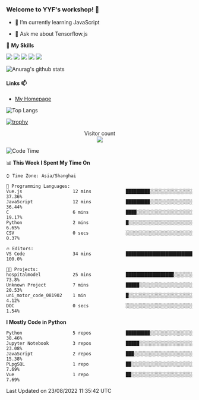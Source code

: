 ### Welcome to YYF's workshop! 👋

<!--
**YifeiYang210/YifeiYang210** is a ✨ _special_ ✨ repository because its `README.md` (this file) appears on your GitHub profile.

Here are some ideas to get you started:

- 🔭 I’m currently working on ...
- 🌱 I’m currently learning ...
- 👯 I’m looking to collaborate on ...
- 🤔 I’m looking for help with ...
- 💬 Ask me about ...
- 📫 How to reach me: ...
- 😄 Pronouns: ...
- ⚡ Fun fact: ...
-->

- 🌱 I’m currently learning JavaScript

- 💬 Ask me about Tensorflow.js

🌟 **My Skills**
<!-- [![](https://img.shields.io/badge/{徽标标题}-{徽标内容}-{徽标颜色}.svg)]({linkUrl}) -->

![](https://img.shields.io/badge/-Python-3f7fbd?logo=Python&logoColor=fff)
![](https://img.shields.io/badge/-DeepLearning-3f7fbd?logo=Pandas&logoColor=fff)
![](https://img.shields.io/badge/-Wechat-3f7fbd?logo=Wechat&logoColor=fff)
![](https://img.shields.io/badge/-C%2B%2B-3f7fbd?logo=C%2B%2B&logoColor=fff)
![](https://img.shields.io/badge/-JavaScript-3f7fbd?logo=JavaScript&logoColor=fff)

![Anurag's github stats](https://github-readme-stats.vercel.app/api?username=YifeiYang210&theme=maroongold)



#### Links 📫

* [My Homepage](https://YifeiYang210.github.io/blog/)

![Top Langs](https://github-readme-stats.vercel.app/api/top-langs/?username=YifeiYang210&hide=roff,c)

[![trophy](https://github-profile-trophy.vercel.app/?username=YifeiYang210&theme=dracula&row=2&column=3)](https://github.com/ryo-ma/github-profile-trophy)

<p align="center"> 
  Visitor count<br>
  <img src="https://profile-counter.glitch.me/YifeiYang210/count.svg" />
</p>

<!--START_SECTION:waka-->
![Code Time](http://img.shields.io/badge/Code%20Time-1%2C125%20hrs%2036%20mins-blue)

📊 **This Week I Spent My Time On** 

```text
⌚︎ Time Zone: Asia/Shanghai

💬 Programming Languages: 
Vue.js                   12 mins             █████████░░░░░░░░░░░░░░░░   37.36% 
JavaScript               12 mins             █████████░░░░░░░░░░░░░░░░   36.44% 
C                        6 mins              ████░░░░░░░░░░░░░░░░░░░░░   19.17% 
Python                   2 mins              █░░░░░░░░░░░░░░░░░░░░░░░░   6.65% 
CSV                      0 secs              ░░░░░░░░░░░░░░░░░░░░░░░░░   0.37%

🔥 Editors: 
VS Code                  34 mins             █████████████████████████   100.0%

🐱‍💻 Projects: 
hospitalmodel            25 mins             ██████████████████░░░░░░░   73.8% 
Unknown Project          7 mins              █████░░░░░░░░░░░░░░░░░░░░   20.53% 
uni_motor_code_081902    1 min               █░░░░░░░░░░░░░░░░░░░░░░░░   4.12% 
DOC                      0 secs              ░░░░░░░░░░░░░░░░░░░░░░░░░   1.54%

```

**I Mostly Code in Python** 

```text
Python                   5 repos             █████████░░░░░░░░░░░░░░░░   38.46% 
Jupyter Notebook         3 repos             █████░░░░░░░░░░░░░░░░░░░░   23.08% 
JavaScript               2 repos             ███░░░░░░░░░░░░░░░░░░░░░░   15.38% 
PLpgSQL                  1 repo              ██░░░░░░░░░░░░░░░░░░░░░░░   7.69% 
Vue                      1 repo              ██░░░░░░░░░░░░░░░░░░░░░░░   7.69%

```



 Last Updated on 23/08/2022 11:35:42 UTC
<!--END_SECTION:waka-->


